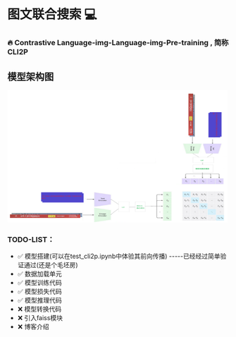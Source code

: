 # 图文联合搜索 💻   
<h3> 🔥 Contrastive Language-img-Language-img-Pre-training , 简称CLI2P</h3>  

## 模型架构图  
<!-- ![模型](./corpus/image.png) -->
<img src="./corpus/image.png" width="500px" height="300">

### TODO-LIST：
<!--  ✅ ❌ -->
- ✅ 模型搭建(可以在test_cli2p.ipynb中体验其前向传播) -----已经经过简单验证通过(还是个毛坯房)
- ✅ 数据加载单元 
- ✅ 模型训练代码 
- ✅ 模型损失代码  
- ✅ 模型推理代码 
- ❌ 模型转换代码 
- ❌ 引入faiss模块 
- ❌ 博客介绍
